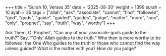 +++
title = 'Surah 10, Verses 35'
date = '2025-08-30'
weight = 1399
surah = 10
ayah = 35
tags = ["allah", "ask", "associate", "cannot", "find", "followed", "god", "gods", "guide", "guided", "guides", "judge", "matter", "more", "one", "only", "prophet", "say", "truth", "way", "worthy"]
+++

Ask ˹them, O  Prophet˺, “Can any of your associate-gods guide to the truth?” Say, “˹Only˺ Allah guides to the truth.” Who then is more worthy to be followed: the One Who guides to the truth or those who cannot find the way unless guided? What is the matter with you? How do you judge?